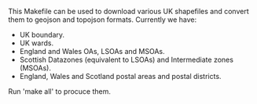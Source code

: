 This Makefile can be used to download various UK shapefiles and convert them to geojson and topojson formats. Currently we have:

- UK boundary.
- UK wards.
- England and Wales OAs, LSOAs and MSOAs.
- Scottish Datazones (equivalent to LSOAs) and Intermediate zones (MSOAs).
- England, Wales and Scotland postal areas and postal districts.

Run 'make all' to procuce them.